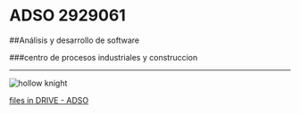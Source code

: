 # ADSO 2929061

##Análisis y desarrollo de software

###centro de procesos industriales y construccion 

---

![hollow knight](https://tinyurl.com/5bw7ubcv)

[files in DRIVE - ADSO](https://tinyurl.com/4657t2vw)
                    
